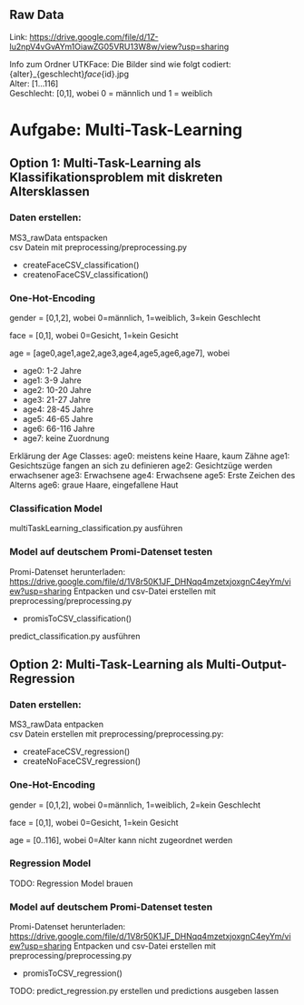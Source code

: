 ## Raw Data
Link: https://drive.google.com/file/d/1Z-lu2npV4vGvAYm1OiawZG05VRU13W8w/view?usp=sharing

Info zum Ordner UTKFace: Die Bilder sind wie folgt codiert: <br>
{alter}_{geschlecht}_face_{id}.jpg <br>
Alter: [1...116]<br>
Geschlecht: [0,1], wobei 0 = männlich und 1 = weiblich <br>

# Aufgabe: Multi-Task-Learning
## Option 1: Multi-Task-Learning als Klassifikationsproblem mit diskreten Altersklassen

### Daten erstellen:
MS3_rawData entspacken <br>
csv Datein mit preprocessing/preprocessing.py
- createFaceCSV_classification()
- createnoFaceCSV_classification()

### One-Hot-Encoding

gender = [0,1,2], wobei 0=männlich, 1=weiblich, 3=kein Geschlecht

face = [0,1], wobei 0=Gesicht, 1=kein Gesicht

age = [age0,age1,age2,age3,age4,age5,age6,age7], wobei
- age0: 1-2 Jahre
- age1: 3-9 Jahre
- age2: 10-20 Jahre
- age3: 21-27 Jahre
- age4: 28-45 Jahre
- age5: 46-65 Jahre
- age6: 66-116 Jahre
- age7: keine Zuordnung

Erklärung der Age Classes:
age0: meistens keine Haare, kaum Zähne
age1: Gesichtszüge fangen an sich zu definieren
age2: Gesichtzüge werden erwachsener
age3: Erwachsene
age4: Erwachsene
age5: Erste Zeichen des Alterns
age6: graue Haare, eingefallene Haut

### Classification Model
multiTaskLearning_classification.py ausführen

### Model auf deutschem Promi-Datenset testen
Promi-Datenset herunterladen: https://drive.google.com/file/d/1V8r50K1JF_DHNqq4mzetxjoxgnC4eyYm/view?usp=sharing
Entpacken und csv-Datei erstellen mit preprocessing/preprocessing.py
- promisToCSV_classification()

predict_classification.py ausführen

## Option 2: Multi-Task-Learning als Multi-Output-Regression

### Daten erstellen:
MS3_rawData entpacken <br>
csv Datein erstellen mit preprocessing/preprocessing.py:
- createFaceCSV_regression()
- createNoFaceCSV_regression()

### One-Hot-Encoding

gender = [0,1,2], wobei 0=männlich, 1=weiblich, 2=kein Geschlecht

face = [0,1], wobei 0=Gesicht, 1=kein Gesicht

age = [0..116], wobei 0=Alter kann nicht zugeordnet werden

### Regression Model
TODO: Regression Model brauen

### Model auf deutschem Promi-Datenset testen
Promi-Datenset herunterladen: https://drive.google.com/file/d/1V8r50K1JF_DHNqq4mzetxjoxgnC4eyYm/view?usp=sharing
Entpacken und csv-Datei erstellen mit preprocessing/preprocessing.py
- promisToCSV_regression()

TODO: predict_regression.py erstellen und predictions ausgeben lassen
